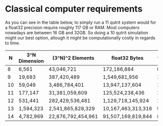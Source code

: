 # Classical computer requirements

As you can see in the table below, to simply run a 11 qutrit system would for a float32 precision require roughly 117 GB or RAM. Most computers nowadays are between 16 GB and 32GB. So doing a 10 qutrit simulation might our best option, altough it might be computationally costly in regards to time. 

| N | 3^N Dimension | (3^N)^2 Elements | float32 Bytes | float32 GiB | float64 Bytes | float64 GiB |
|---|---------------|------------------|---------------|-------------|---------------|-------------|
| 8  | 6,561        | 43,046,721        | 172,186,884      | 0.160 | 344,373,768       | 0.321 |
| 9  | 19,683       | 387,420,489       | 1,549,681,956    | 1.444 | 3,099,363,912     | 2.887 |
| 10 | 59,049       | 3,486,784,401     | 13,947,137,604   | 12.986 | 27,894,275,208    | 25.970 |
| 11 | 177,147      | 31,381,059,609    | 125,524,238,436  | 116.900 | 251,048,476,872   | 233.800 |
| 12 | 531,441      | 282,429,536,481   | 1,129,718,145,924| 1,027.600 | 2,259,436,291,848 | 2,055.300 |
| 13 | 1,594,323    | 2,541,865,828,329 | 10,167,463,313,316| 9,246.800 | 20,334,926,626,632| 18,493.600 |
| 14 | 4,782,969    | 22,876,792,454,961| 91,507,169,819,844| 83,471.200 | 183,014,339,639,688| 166,942.300 |
